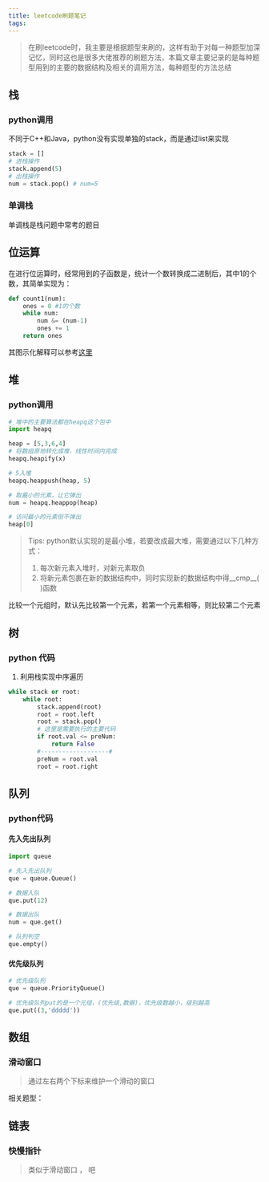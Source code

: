 ```yaml
---
title: leetcode刷题笔记
tags:
---
```




>   在刷leetcode时，我主要是根据题型来刷的，这样有助于对每一种题型加深记忆，同时这也是很多大佬推荐的刷题方法，本篇文章主要记录的是每种题型用到的主要的数据结构及相关的调用方法，每种题型的方法总结



## 栈

### python调用

不同于C++和Java，python没有实现单独的stack，而是通过list来实现

```python
stack = []
# 进栈操作
stack.append(5)
# 出栈操作
num = stack.pop() # num=5
```



### 单调栈

单调栈是栈问题中常考的题目



## 位运算

在进行位运算时，经常用到的子函数是，统计一个数转换成二进制后，其中1的个数，其简单实现为：

```python
def count1(num):
    ones = 0 #1的个数
    while num:
        num &= (num-1)
        ones += 1
    return ones
```

其图示化解释可以参考[这里](https://leetcode-cn.com/problems/number-of-1-bits/solution/wei-1de-ge-shu-by-leetcode/)



## 堆

### python调用

```python
# 堆中的主要算法都在heapq这个包中
import heapq

heap = [5,3,6,4]
# 将数组原地转化成堆，线性时间内完成
heapq.heapify(x)

# 5入堆
heapq.heappush(heap, 5)

# 取最小的元素，让它弹出
num = heapq.heappop(heap)

# 访问最小的元素但不弹出
heap[0]
```

>    Tips: python默认实现的是最小堆，若要改成最大堆，需要通过以下几种方式：
>
>   1.  每次新元素入堆时，对新元素取负
>   2.  将新元素包裹在新的数据结构中，同时实现新的数据结构中得\_\_cmp\_\_( )函数

比较一个元组时，默认先比较第一个元素，若第一个元素相等，则比较第二个元素



## 树

### python 代码

1.  利用栈实现中序遍历

```python
while stack or root:
    while root:
        stack.append(root)
        root = root.left
        root = stack.pop()
        # 这里是需要执行的主要代码
        if root.val <= preNum:
            return False
        #-------------------#
        preNum = root.val
        root = root.right
```



## 队列

### python代码

#### 先入先出队列

```python
import queue

# 先入先出队列
que = queue.Queue()

# 数据入队
que.put(12)

# 数据出队
num = que.get()

# 队列判空
que.empty()
```



#### 优先级队列

```python
# 优先级队列
que = queue.PriorityQueue()

# 优先级队列put的是一个元组，(优先级,数据)，优先级数越小，级别越高
que.put((3,'ddddd'))
```





## 数组

### 滑动窗口

>   通过左右两个下标来维护一个滑动的窗口

相关题型：



## 链表

### 快慢指针

>   类似于滑动窗口                                                                                                                                                                                                                                                                       ，                        吧             